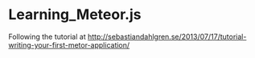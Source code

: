 Learning_Meteor.js
==================

Following the tutorial at http://sebastiandahlgren.se/2013/07/17/tutorial-writing-your-first-metor-application/
